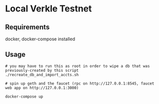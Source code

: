 # Local Verkle Testnet

## Requirements

docker, docker-compose installed

## Usage

```
# you may have to run this as root in order to wipe a db that was previously-created by this script
./recreate_db_and_import_accts.sh

# spin up geth and the faucet (rpc on http://127.0.0.1:8545, faucet web app on http://127.0.0.1:3000)

docker-compose up
```
